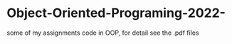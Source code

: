 # Object-Oriented-Programing-2022-
some of my assignments code in OOP, for detail see the .pdf files
